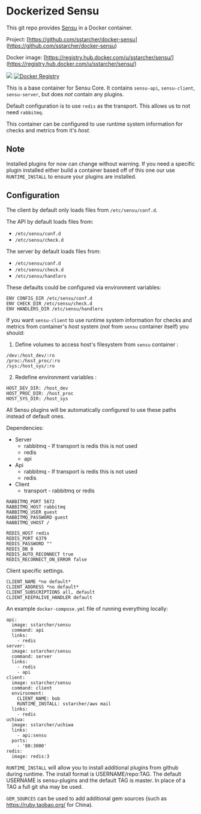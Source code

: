Dockerized Sensu
================

This git repo provides [Sensu](https://sensuapp.org/) in a Docker container.

Project: [https://github.com/sstarcher/docker-sensu]
(https://github.com/sstarcher/docker-sensu)

Docker image: [https://registry.hub.docker.com/u/sstarcher/sensu/]
(https://registry.hub.docker.com/u/sstarcher/sensu/)

[![](https://images.microbadger.com/badges/image/sstarcher/sensu.svg)](http://microbadger.com/images/sstarcher/sensu "Get your own image badge on microbadger.com")
[![Docker Registry](https://img.shields.io/docker/pulls/sstarcher/sensu.svg)](https://registry.hub.docker.com/u/sstarcher/sensu)&nbsp;

This is a base container for Sensu Core. It contains `sensu-api`, `sensu-client`, `sensu-server`, but does *not* contain any plugins.

Default configuration is to use `redis` as the transport.  This allows us to not need `rabbitmq`.

This container can be configured to use runtime system information for checks and metrics from it's *host*.


## Note

Installed plugins for now can change without warning. If you need a specific plugin installed either build a container based off of this one our use `RUNTIME_INSTALL` to ensure your plugins are installed.


## Configuration

The client by default only loads files from `/etc/sensu/conf.d`.

The API by default loads files from:

- `/etc/sensu/conf.d`
- `/etc/sensu/check.d`

The server by default loads files from:

- `/etc/sensu/conf.d`
- `/etc/sensu/check.d`
- `/etc/sensu/handlers`

These defaults could be configured via environment variables:

```
ENV CONFIG_DIR /etc/sensu/conf.d
ENV CHECK_DIR /etc/sensu/check.d
ENV HANDLERS_DIR /etc/sensu/handlers
```

If you want `sensu-client` to use runtime system information for checks and metrics from container's *host* system (*not* from `sensu` container itself) you should:

1. Define volumes to access host's filesystem from `sensu` container :

  ```
  /dev:/host_dev/:ro
  /proc:/host_proc/:ro
  /sys:/host_sys/:ro
  ```

2. Redefine environment variables :

  ```
  HOST_DEV_DIR: /host_dev
  HOST_PROC_DIR: /host_proc
  HOST_SYS_DIR: /host_sys
  ```

All Sensu plugins will be automatically configured to use these paths instead of default ones.


Dependencies: 
  - Server
    - rabbitmq - If transport is redis this is not used
    - redis
    - api
  - Api
    - rabbitmq - If transport is redis this is not used
    - redis
  - Client
    - transport - rabbitmq or redis


```
RABBITMQ_PORT 5672
RABBITMQ_HOST rabbitmq
RABBITMQ_USER guest
RABBITMQ_PASSWORD guest
RABBITMQ_VHOST /

REDIS_HOST redis
REDIS_PORT 6379
REDIS_PASSWORD ""
REDIS_DB 0
REDIS_AUTO_RECONNECT true
REDIS_RECONNECT_ON_ERROR false
```

Client specific settings.

```
CLIENT_NAME *no default*
CLIENT_ADDRESS *no default*
CLIENT_SUBSCRIPTIONS all, default
CLIENT_KEEPALIVE_HANDLER default
```


An example `docker-compose.yml` file of running everything locally:

```
api:
  image: sstarcher/sensu
  command: api
  links:
    - redis
server:
  image: sstarcher/sensu
  command: server
  links:
    - redis
    - api
client:
  image: sstarcher/sensu
  command: client
  environment:
    CLIENT_NAME: bob
    RUNTIME_INSTALL: sstarcher/aws mail
  links:
    - redis
uchiwa:
  image: sstarcher/uchiwa
  links:
    - api:sensu
  ports:
    - '80:3000'
redis:
  image: redis:3
```

`RUNTIME_INSTALL` will allow you to install additional plugins from github during runtime.  The install format is USERNAME/repo:TAG.  The default USERNAME is sensu-plugins and the default TAG is master.  In place of a TAG a full git sha may be used.

`GEM_SOURCES` can be used to add additional gem sources (such as https://ruby.taobao.org/ for China).

